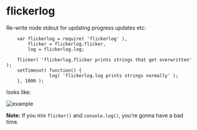 # flickerlog
Re-write node stdout for updating progress updates etc:


		var flickerlog = require( 'flickerlog' ),
		    flicker = flickerlog.flicker,
		    log = flickerlog.log;

		flicker( 'flickerlog.flicker prints strings that get overwritten' );
		setTimeout( function() {
		    		log( 'flickerlog.log prints strings normally' );
		}, 1000 );

looks like:

![example](https://cloud.githubusercontent.com/assets/5952255/10866162/3b0c7f9e-806f-11e5-9eab-db1fedf028f2.gif)

**Note:** If you mix `flicker()` and `console.log()`, you're gonna have a bad time.
